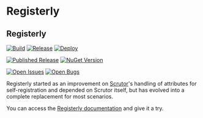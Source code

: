 # Registerly


## Registerly
[![Build](https://img.shields.io/github/actions/workflow/status/manuel-fernandez-rodriguez/DeviantCoding/registerly-build.yml?logo=github&label=Build)](https://github.com/manuel-fernandez-rodriguez/DeviantCoding/actions/workflows/registerly-build.yml)
[![Release](https://img.shields.io/github/actions/workflow/status/manuel-fernandez-rodriguez/DeviantCoding/registerly-publish.yml?logo=github&label=Release)](https://github.com/manuel-fernandez-rodriguez/DeviantCoding/actions/workflows/registerly-publish.yml)
[![Deploy](https://img.shields.io/github/actions/workflow/status/manuel-fernandez-rodriguez/DeviantCoding/registerly-upload.yml?logo=github&label=Deploy)](https://github.com/manuel-fernandez-rodriguez/DeviantCoding/actions/workflows/registerly-upload.yml)

[![Published Release](https://img.shields.io/github/v/release/manuel-fernandez-rodriguez/DeviantCoding?logo=github&filter=Registerly*&label=Published%20Release)](https://github.com/manuel-fernandez-rodriguez/DeviantCoding/releases)
[![NuGet Version](https://img.shields.io/nuget/v/DeviantCoding.Registerly?logo=nuget)](https://nuget.org/packages/DeviantCoding.Registerly/)

[![Open Issues](https://img.shields.io/github/issues-search/manuel-fernandez-rodriguez/DeviantCoding?query=is%3Aissue%20is%3Aopen%20-label%3Abug&label=Open%20Issues)](https://github.com/manuel-fernandez-rodriguez/DeviantCoding/issues?q=is%3Aissue+is%3Aopen+-label%3Abug)
[![Open Bugs](https://img.shields.io/github/issues-search/manuel-fernandez-rodriguez/DeviantCoding?query=is%3Aissue%20is%3Aopen%20label%3Abug&label=Open%20Bugs&color=rgb(215%2C%2058%2C%2074))](https://github.com/manuel-fernandez-rodriguez/DeviantCoding/issues?q=is%3Aissue+is%3Aopen+label%3Abug)

Registerly started as an improvement on [Scrutor](https://github.com/khellang/Scrutor)'s handling of attributes for self-registration
and depended on Scrutor itself, but has evolved into a complete replacement for most scenarios.

You can access the [Registerly documentation](https://manuel-fernandez-rodriguez.github.io/DeviantCoding/docs/registerly/introduction.html) and give it a try.


